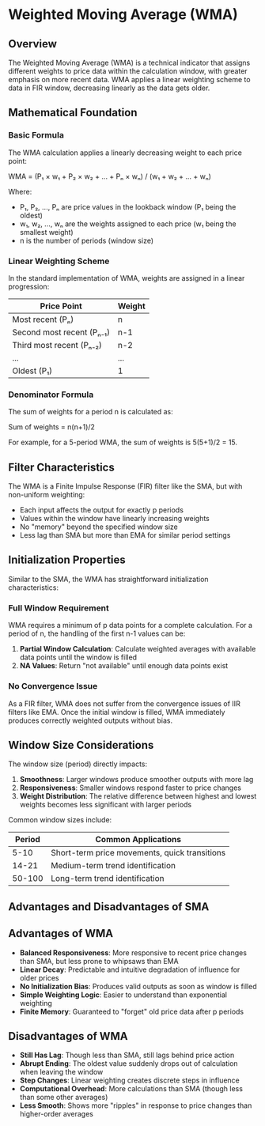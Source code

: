 # Weighted Moving Average (WMA)

## Overview

The Weighted Moving Average (WMA) is a technical indicator that assigns different weights to price data within the calculation window, with greater emphasis on more recent data. WMA applies a linear weighting scheme to data in FIR window, decreasing linearly as the data gets older.

## Mathematical Foundation

### Basic Formula

The WMA calculation applies a linearly decreasing weight to each price point:

WMA = (P₁ × w₁ + P₂ × w₂ + ... + Pₙ × wₙ) / (w₁ + w₂ + ... + wₙ)

Where:
- P₁, P₂, ..., Pₙ are price values in the lookback window (P₁ being the oldest)
- w₁, w₂, ..., wₙ are the weights assigned to each price (w₁ being the smallest weight)
- n is the number of periods (window size)

### Linear Weighting Scheme

In the standard implementation of WMA, weights are assigned in a linear progression:

| Price Point | Weight |
|------------|--------|
| Most recent (Pₙ) | n |
| Second most recent (Pₙ₋₁) | n-1 |
| Third most recent (Pₙ₋₂) | n-2 |
| ... | ... |
| Oldest (P₁) | 1 |

### Denominator Formula

The sum of weights for a period n is calculated as:

Sum of weights = n(n+1)/2

For example, for a 5-period WMA, the sum of weights is 5(5+1)/2 = 15.

## Filter Characteristics

The WMA is a Finite Impulse Response (FIR) filter like the SMA, but with non-uniform weighting:

- Each input affects the output for exactly p periods
- Values within the window have linearly increasing weights
- No "memory" beyond the specified window size
- Less lag than SMA but more than EMA for similar period settings

## Initialization Properties

Similar to the SMA, the WMA has straightforward initialization characteristics:

### Full Window Requirement

WMA requires a minimum of p data points for a complete calculation. For a period of n, the handling of the first n-1 values can be:

1. **Partial Window Calculation**: Calculate weighted averages with available data points until the window is filled
2. **NA Values**: Return "not available" until enough data points exist

### No Convergence Issue

As a FIR filter, WMA does not suffer from the convergence issues of IIR filters like EMA. Once the initial window is filled, WMA immediately produces correctly weighted outputs without bias.

## Window Size Considerations

The window size (period) directly impacts:

1. **Smoothness**: Larger windows produce smoother outputs with more lag
2. **Responsiveness**: Smaller windows respond faster to price changes
3. **Weight Distribution**: The relative difference between highest and lowest weights becomes less significant with larger periods

Common window sizes include:

| Period | Common Applications |
|--------|---------------------|
| 5-10   | Short-term price movements, quick transitions |
| 14-21  | Medium-term trend identification |
| 50-100 | Long-term trend identification |

## Advantages and Disadvantages of SMA

## Advantages of WMA

- **Balanced Responsiveness**: More responsive to recent price changes than SMA, but less prone to whipsaws than EMA
- **Linear Decay**: Predictable and intuitive degradation of influence for older prices
- **No Initialization Bias**: Produces valid outputs as soon as window is filled
- **Simple Weighting Logic**: Easier to understand than exponential weighting
- **Finite Memory**: Guaranteed to "forget" old price data after p periods

## Disadvantages of WMA

- **Still Has Lag**: Though less than SMA, still lags behind price action
- **Abrupt Ending**: The oldest value suddenly drops out of calculation when leaving the window
- **Step Changes**: Linear weighting creates discrete steps in influence
- **Computational Overhead**: More calculations than SMA (though less than some other averages)
- **Less Smooth**: Shows more "ripples" in response to price changes than higher-order averages